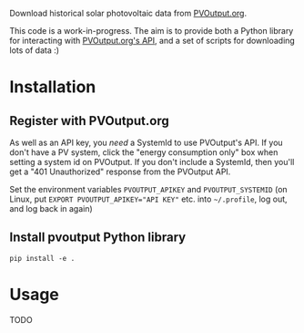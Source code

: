 Download historical solar photovoltaic data from [PVOutput.org](https://pvoutput.org).


This code is a work-in-progress.  The aim is to provide both a Python library for interacting with [PVOutput.org's API](https://pvoutput.org/help.html#api), and a set of scripts for downloading lots of data :)

# Installation

## Register with PVOutput.org

As well as an API key, you *need* a SystemId to use PVOutput's API.
If you don't have a PV system, click the "energy consumption only" box
when setting a system id on PVOutput.  If you don't include a
SystemId, then you'll get a "401 Unauthorized" response from the PVOutput API.

Set the environment variables `PVOUTPUT_APIKEY` and `PVOUTPUT_SYSTEMID`
(on Linux, put `EXPORT PVOUTPUT_APIKEY="API KEY"` etc. into `~/.profile`,
log out, and log back in again)


## Install pvoutput Python library

`pip install -e .`


# Usage

TODO
